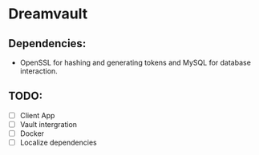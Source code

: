 # Dreamvault

## Dependencies:
- OpenSSL for hashing and generating tokens and MySQL for database interaction.

## TODO:
- [ ] Client App
- [ ] Vault intergration
- [ ] Docker
- [ ] Localize dependencies
